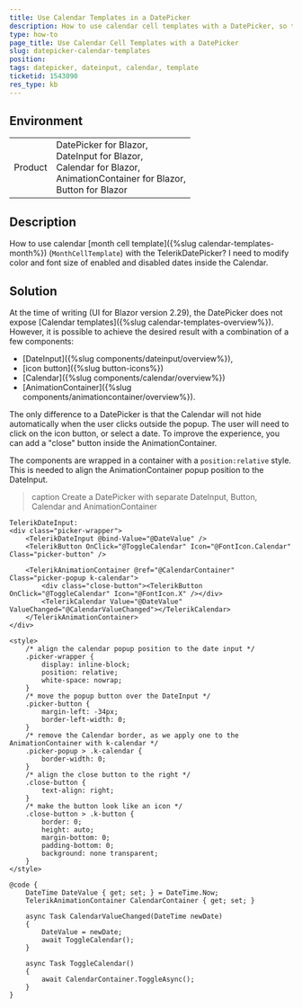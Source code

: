 ```yaml
---
title: Use Calendar Templates in a DatePicker
description: How to use calendar cell templates with a DatePicker, so that one can style dates 
type: how-to
page_title: Use Calendar Cell Templates with a DatePicker
slug: datepicker-calendar-templates
position: 
tags: datepicker, dateinput, calendar, template
ticketid: 1543090
res_type: kb
---
```


## Environment
<table>
	<tbody>
		<tr>
			<td>Product</td>
			<td>DatePicker for Blazor, <br />
                DateInput for Blazor, <br />
                Calendar for Blazor, <br />
                AnimationContainer for Blazor, <br />
                Button for Blazor
            </td>
		</tr>
	</tbody>
</table>

## Description

How to use calendar [month cell template]({%slug calendar-templates-month%}) (`MonthCellTemplate`) with the TelerikDatePicker? I need to modify color and font size of enabled and disabled dates inside the Calendar.

## Solution

At the time of writing (UI for Blazor version 2.29), the DatePicker does not expose [Calendar templates]({%slug calendar-templates-overview%}). However, it is possible to achieve the desired result with a combination of a few components:

* [DateInput]({%slug components/dateinput/overview%}),
* [icon button]({%slug button-icons%})
* [Calendar]({%slug components/calendar/overview%})
* [AnimationContainer]({%slug components/animationcontainer/overview%}).

The only difference to a DatePicker is that the Calendar will not hide automatically when the user clicks outside the popup. The user will need to click on the icon button, or select a date. To improve the experience, you can add a "close" button inside the AnimationContainer.

The components are wrapped in a container with a `position:relative` style. This is needed to align the AnimationContainer popup position to the DateInput.

>caption Create a DatePicker with separate DateInput, Button, Calendar and AnimationContainer

````CSHTML
TelerikDateInput:
<div class="picker-wrapper">
    <TelerikDateInput @bind-Value="@DateValue" />
    <TelerikButton OnClick="@ToggleCalendar" Icon="@FontIcon.Calendar" Class="picker-button" />

    <TelerikAnimationContainer @ref="@CalendarContainer" Class="picker-popup k-calendar">
        <div class="close-button"><TelerikButton OnClick="@ToggleCalendar" Icon="@FontIcon.X" /></div>
        <TelerikCalendar Value="@DateValue" ValueChanged="@CalendarValueChanged"></TelerikCalendar>
    </TelerikAnimationContainer>
</div>

<style>
    /* align the calendar popup position to the date input */
    .picker-wrapper {
        display: inline-block;
        position: relative;
        white-space: nowrap;
    }
    /* move the popup button over the DateInput */
    .picker-button {
        margin-left: -34px;
        border-left-width: 0;
    }
    /* remove the Calendar border, as we apply one to the AnimationContainer with k-calendar */
    .picker-popup > .k-calendar {
        border-width: 0;
    }
    /* align the close button to the right */
    .close-button {
        text-align: right;
    }
    /* make the button look like an icon */
    .close-button > .k-button {
        border: 0;
        height: auto;
        margin-bottom: 0;
        padding-bottom: 0;
        background: none transparent;
    }
</style>

@code {
    DateTime DateValue { get; set; } = DateTime.Now;
    TelerikAnimationContainer CalendarContainer { get; set; }

    async Task CalendarValueChanged(DateTime newDate)
    {
        DateValue = newDate;
        await ToggleCalendar();
    }

    async Task ToggleCalendar()
    {
        await CalendarContainer.ToggleAsync();
    }
}
````
